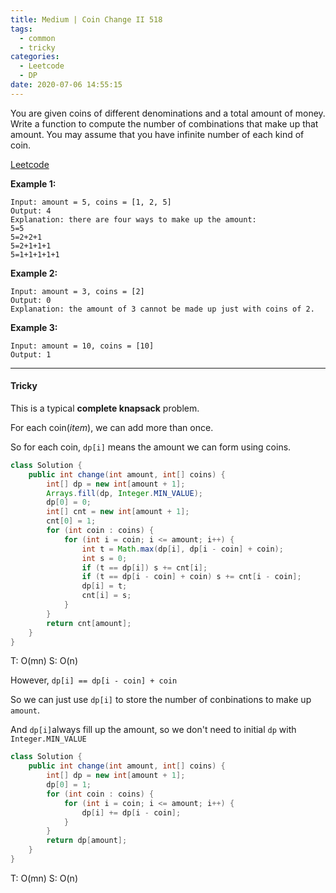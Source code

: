 ```yaml
---
title: Medium | Coin Change II 518
tags:
  - common
  - tricky
categories:
  - Leetcode
  - DP
date: 2020-07-06 14:55:15
---
```


You are given coins of different denominations and a total amount of money. Write a function to compute the number of combinations that make up that amount. You may assume that you have infinite number of each kind of coin.

[Leetcode](https://leetcode.com/problems/coin-change-2/)

<!--more-->

**Example 1:**

```
Input: amount = 5, coins = [1, 2, 5]
Output: 4
Explanation: there are four ways to make up the amount:
5=5
5=2+2+1
5=2+1+1+1
5=1+1+1+1+1
```

**Example 2:**

```
Input: amount = 3, coins = [2]
Output: 0
Explanation: the amount of 3 cannot be made up just with coins of 2.
```

**Example 3:**

```
Input: amount = 10, coins = [10] 
Output: 1
```

---

#### Tricky 

This is a typical **complete knapsack** problem.

For each coin(*item*), we can add more than once.

So for each coin, `dp[i]` means the amount we can form using coins.

```java
class Solution {
    public int change(int amount, int[] coins) {
        int[] dp = new int[amount + 1];
        Arrays.fill(dp, Integer.MIN_VALUE);
        dp[0] = 0;
        int[] cnt = new int[amount + 1];
        cnt[0] = 1;
        for (int coin : coins) {
            for (int i = coin; i <= amount; i++) {
                int t = Math.max(dp[i], dp[i - coin] + coin);
                int s = 0;
                if (t == dp[i]) s += cnt[i];
                if (t == dp[i - coin] + coin) s += cnt[i - coin];
                dp[i] = t;
                cnt[i] = s;
            }
        }
        return cnt[amount];
    }
}
```

T: O(mn)			S: O(n)

However, `dp[i] == dp[i - coin] + coin`

So we can just use `dp[i]` to store the number of conbinations to make up `amount`.

And `dp[i]`always fill up the amount, so we don't need to initial `dp` with `Integer.MIN_VALUE`

```java
class Solution {
    public int change(int amount, int[] coins) {
        int[] dp = new int[amount + 1];
        dp[0] = 1;
        for (int coin : coins) {
            for (int i = coin; i <= amount; i++) {
                dp[i] += dp[i - coin];
            }
        }
        return dp[amount];
    }
}
```

T: O(mn)		S: O(n)

